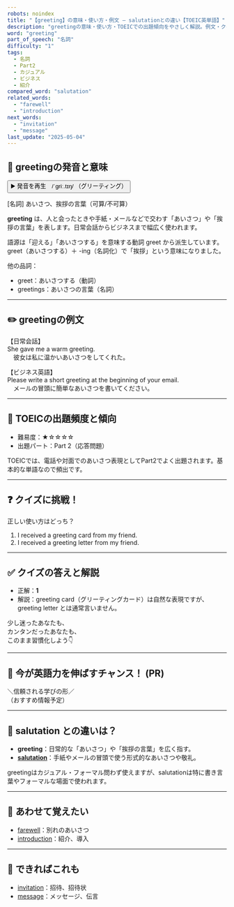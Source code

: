 ```yaml
---
robots: noindex
title: "【greeting】の意味・使い方・例文 ― salutationとの違い【TOEIC英単語】"
description: "greetingの意味・使い方・TOEICでの出題傾向をやさしく解説。例文・クイズ付きでsalutationとの違いもわかりやすく学べます。"
word: "greeting"
part_of_speech: "名詞"
difficulty: "1"
tags:
  - 名詞
  - Part2
  - カジュアル
  - ビジネス
  - 紹介
compared_word: "salutation"
related_words:
  - "farewell"
  - "introduction"
next_words:
  - "invitation"
  - "message"
last_update: "2025-05-04"
---
```


## 🔰 greetingの発音と意味

<button class="play-audio" onclick="playTTS('greeting')">
  <span class="play-audio-main">
    ▶️ 発音を再生　/ˈɡriː.tɪŋ/
  </span>
  <span class="play-audio-sub">
    （グリーティング）
  </span>
</button>

[名詞] あいさつ、挨拶の言葉（可算/不可算）

**greeting** は、人と会ったときや手紙・メールなどで交わす「あいさつ」や「挨拶の言葉」を表します。日常会話からビジネスまで幅広く使われます。

語源は「迎える」「あいさつする」を意味する動詞 greet から派生しています。greet（あいさつする）＋ -ing（名詞化）で「挨拶」という意味になりました。

他の品詞：  
- greet：あいさつする（動詞）
- greetings：あいさつの言葉（名詞）

---

## ✏️ greetingの例文

【日常会話】  
She gave me a warm greeting.  
　彼女は私に温かいあいさつをしてくれた。

【ビジネス英語】  
Please write a short greeting at the beginning of your email.  
　メールの冒頭に簡単なあいさつを書いてください。

---

## 🎯 TOEICの出題頻度と傾向

- 難易度：★☆☆☆☆
- 出題パート：Part 2（応答問題）

TOEICでは、電話や対面でのあいさつ表現としてPart2でよく出題されます。基本的な単語なので頻出です。

---

## ❓ クイズに挑戦！

正しい使い方はどっち？

1. I received a greeting card from my friend.  
2. I received a greeting letter from my friend.

---

## ✅ クイズの答えと解説

- 正解：**1**
- 解説：greeting card（グリーティングカード）は自然な表現ですが、greeting letter とは通常言いません。

少し迷ったあなたも、  
カンタンだったあなたも、  
このまま習慣化しよう👇️

---

## 🚀 今が英語力を伸ばすチャンス！ (PR)

<div class="info-center">
＼信頼される学びの形／<br>  
（おすすめ情報予定）
</div>

---

## 🤔  salutation との違いは？

- **greeting**：日常的な「あいさつ」や「挨拶の言葉」を広く指す。
- **[salutation](/word/salutation/)**：手紙やメールの冒頭で使う形式的なあいさつや敬礼。

greetingはカジュアル・フォーマル問わず使えますが、salutationは特に書き言葉やフォーマルな場面で使われます。

---

## 🧩 あわせて覚えたい

- [farewell](/word/farewell/)：別れのあいさつ
- [introduction](/word/introduction/)：紹介、導入

---

## 📖 できればこれも

- [invitation](/word/invitation/)：招待、招待状
- [message](/word/message/)：メッセージ、伝言

<!-- cvid: aid29_bid44 -->
